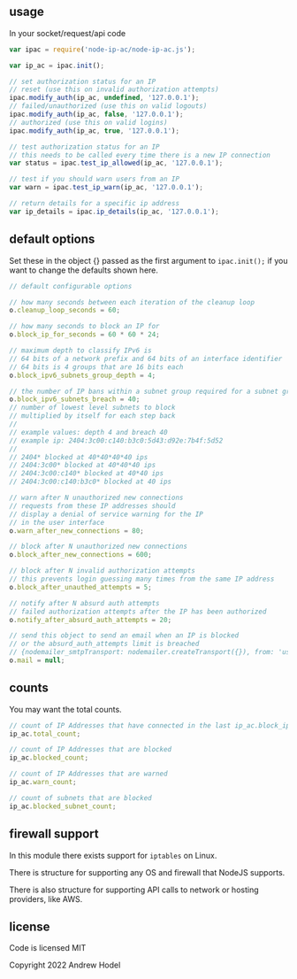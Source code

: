 ## usage

In your socket/request/api code

```javascript
var ipac = require('node-ip-ac/node-ip-ac.js');

var ip_ac = ipac.init();

// set authorization status for an IP
// reset (use this on invalid authorization attempts)
ipac.modify_auth(ip_ac, undefined, '127.0.0.1');
// failed/unauthorized (use this on valid logouts)
ipac.modify_auth(ip_ac, false, '127.0.0.1');
// authorized (use this on valid logins)
ipac.modify_auth(ip_ac, true, '127.0.0.1');

// test authorization status for an IP
// this needs to be called every time there is a new IP connection
var status = ipac.test_ip_allowed(ip_ac, '127.0.0.1');

// test if you should warn users from an IP
var warn = ipac.test_ip_warn(ip_ac, '127.0.0.1');

// return details for a specific ip address
var ip_details = ipac.ip_details(ip_ac, '127.0.0.1');
```

## default options

Set these in the object {} passed as the first argument to `ipac.init();` if you want to change the defaults shown here.

```javascript
// default configurable options

// how many seconds between each iteration of the cleanup loop
o.cleanup_loop_seconds = 60;

// how many seconds to block an IP for
o.block_ip_for_seconds = 60 * 60 * 24;

// maximum depth to classify IPv6 is
// 64 bits of a network prefix and 64 bits of an interface identifier
// 64 bits is 4 groups that are 16 bits each
o.block_ipv6_subnets_group_depth = 4;

// the number of IP bans within a subnet group required for a subnet group to be blocked
o.block_ipv6_subnets_breach = 40;
// number of lowest level subnets to block
// multiplied by itself for each step back
//
// example values: depth 4 and breach 40
// example ip: 2404:3c00:c140:b3c0:5d43:d92e:7b4f:5d52
//
// 2404* blocked at 40*40*40*40 ips
// 2404:3c00* blocked at 40*40*40 ips
// 2404:3c00:c140* blocked at 40*40 ips
// 2404:3c00:c140:b3c0* blocked at 40 ips

// warn after N unauthorized new connections
// requests from these IP addresses should
// display a denial of service warning for the IP
// in the user interface
o.warn_after_new_connections = 80;

// block after N unauthorized new connections
o.block_after_new_connections = 600;

// block after N invalid authorization attempts
// this prevents login guessing many times from the same IP address
o.block_after_unauthed_attempts = 5;

// notify after N absurd auth attempts
// failed authorization attempts after the IP has been authorized
o.notify_after_absurd_auth_attempts = 20;

// send this object to send an email when an IP is blocked
// or the absurd_auth_attempts limit is breached
// {nodemailer_smtpTransport: nodemailer.createTransport({}), from: 'user@domain.tld', to: 'user@domain.tls', domain: 'domain or ip address'}
o.mail = null;
```

## counts

You may want the total counts.

```javascript
// count of IP Addresses that have connected in the last ip_ac.block_ip_for_seconds
ip_ac.total_count;

// count of IP Addresses that are blocked
ip_ac.blocked_count;

// count of IP Addresses that are warned
ip_ac.warn_count;

// count of subnets that are blocked
ip_ac.blocked_subnet_count;
```

## firewall support

In this module there exists support for `iptables` on Linux.

There is structure for supporting any OS and firewall that NodeJS supports.

There is also structure for supporting API calls to network or hosting providers, like AWS.

## license

Code is licensed MIT

Copyright 2022 Andrew Hodel
